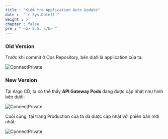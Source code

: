 ```yaml
---
title : "Kiểm tra Application Auto Update"
date :  "`r Sys.Date()`" 
weight : 5 
chapter : false
pre : " <b> 8.5. </b> "
---
```


### Old Version

Trước khi commit ở Ops Repository, bên dưới là application của ta:

![ConnectPrivate](/images/8-cicd-test/8.5-app/update_0.png)

### New Version

Tại Argo CD, ta có thể thấy **API Gateway Pods** đang được cập nhật như hình bên dưới:

![ConnectPrivate](/images/8-cicd-test/8.5-app/update_1.png)

Cuối cùng, tại trang Production của ta đã được cập nhật với phiên bản mới nhất:

![ConnectPrivate](/images/8-cicd-test/8.5-app/update_2.png)